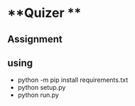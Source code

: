 **Quizer **
============

    
              
**Assignment**
---------------




**using** 
--------  

 - python -m pip install requirements.txt
 - python setup.py
 - python run.py 


